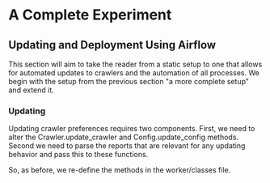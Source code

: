 # A Complete Experiment
## Updating and Deployment Using Airflow
This section will aim to take the reader from a static setup to one that allows for
automated updates to crawlers and the automation of all processes.
We begin with the setup from the previous section "a more complete setup" and extend it.

### Updating
Updating crawler preferences requires two components. First, we need to alter the Crawler.update_crawler 
and Config.update_config methods. Second we need to parse the reports that are relevant
for any updating behavior and pass this to these functions.

So, as before, we re-define the methods in the worker/classes file.
